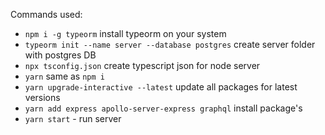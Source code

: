 

Commands used:

 - `npm i -g typeorm` install typeorm on your system
 - `typeorm init --name server --database postgres` create server folder with postgres DB
 - `npx tsconfig.json` create typescript json for node server
 - `yarn` same as `npm i`
 - `yarn upgrade-interactive --latest` update all packages for latest versions
 - `yarn add express apollo-server-express graphql` install package's
 - `yarn start` - run server
